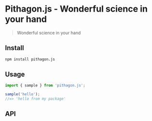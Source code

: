 # Pithagon.js - Wonderful science in your hand

> Wonderful science in your hand

## Install

```bash
npm install pithagon.js
```

## Usage

```ts
import { sample } from 'pithagon.js';

sample('hello');
//=> 'hello from my package'
```

## API

